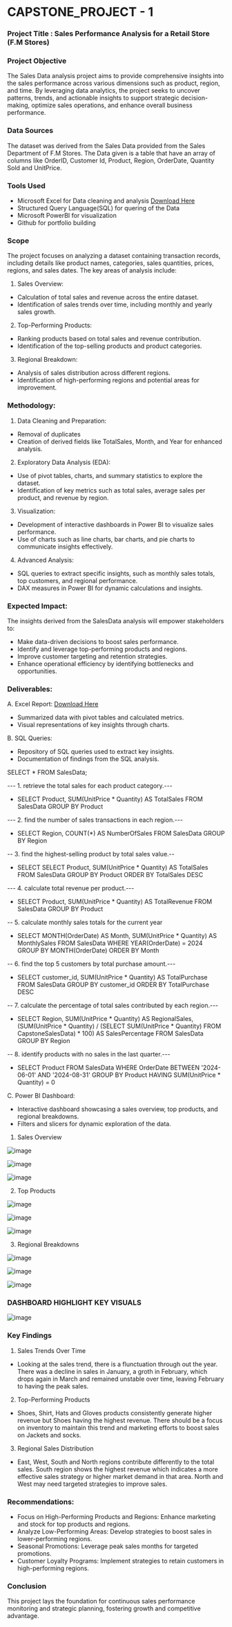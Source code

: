 # CAPSTONE_PROJECT - 1

### Project Title :  Sales Performance Analysis for a Retail Store (F.M Stores)

### Project Objective 
The Sales Data analysis project aims to provide comprehensive insights into the sales performance across various dimensions such as product, region, and time. By leveraging data analytics, the project seeks to uncover patterns, trends, and actionable insights to support strategic decision-making, optimize sales operations, and enhance overall business performance.

### Data Sources
The dataset was derived from the Sales Data provided from the Sales Department of F.M Stores. The Data given is a table that have an array of columns like OrderID, Customer Id, Product, Region, OrderDate, Quantity Sold and UnitPrice.

### Tools Used
- Microsoft Excel for Data cleaning and analysis  [Download Here](https://www.microsoft.com/en-ng/)
- Structured Query Language(SQL) for quering of the Data
- Microsoft PowerBI for visualization
- Github for portfolio building

### Scope
The project focuses on analyzing a dataset containing transaction records, including details like product names, categories, sales quantities, prices, regions, and sales dates. The key areas of analysis include:

1. Sales Overview:
- Calculation of total sales and revenue across the entire dataset.
- Identification of sales trends over time, including monthly and yearly sales growth.

2. Top-Performing Products:
-  Ranking products based on total sales and revenue contribution.
- Identification of the top-selling products and product categories.
  
3. Regional Breakdown:
- Analysis of sales distribution across different regions.
- Identification of high-performing regions and potential areas for improvement.

### Methodology:
1. Data Cleaning and Preparation:
- Removal of duplicates 
- Creation of derived fields like TotalSales, Month, and Year for enhanced analysis.
  
2. Exploratory Data Analysis (EDA):
- Use of pivot tables, charts, and summary statistics to explore the dataset.
- Identification of key metrics such as total sales, average sales per product, and revenue by region.
  
3. Visualization:
- Development of interactive dashboards in Power BI to visualize sales performance.
- Use of charts such as line charts, bar charts, and pie charts to communicate insights effectively.
  
4. Advanced Analysis:
- SQL queries to extract specific insights, such as monthly sales totals, top customers, and regional performance.
- DAX measures in Power BI for dynamic calculations and insights.

### Expected Impact:
The insights derived from the SalesData analysis will empower stakeholders to:
- Make data-driven decisions to boost sales performance.
- Identify and leverage top-performing products and regions.
- Improve customer targeting and retention strategies.
- Enhance operational efficiency by identifying bottlenecks and opportunities.
  
### Deliverables:
A. Excel Report: [Download Here](https://onedrive.live.com/personal/281b96814f584b5c/_layouts/15/doc.aspx?resid=845e85eb-85f5-409c-a830-3496c8d93a31&cid=281b96814f584b5c&wdOrigin=MARKETING.FREE.GO-TO-EXCEL%2CAPPHOME-WEB.FILEBROWSER.RECENT&wdPreviousSession=c3b51228-c0e6-46b7-af95-0618f2293007&wdPreviousSessionSrc=AppHomeWeb&ct=1730741765374)
- Summarized data with pivot tables and calculated metrics.
- Visual representations of key insights through charts.
  
B. SQL Queries:
- Repository of SQL queries used to extract key insights.
- Documentation of findings from the SQL analysis.

SELECT * FROM SalesData;

--- 1. retrieve the total sales for each product category.---
- SELECT Product, SUM(UnitPrice * Quantity) AS TotalSales
FROM SalesData
GROUP BY Product

--- 2. find the number of sales transactions in each region.---
- SELECT Region, COUNT(*) AS NumberOfSales
FROM SalesData
GROUP BY Region

-- 3. find the highest-selling product by total sales value.--
- SELECT SELECT Product, SUM(UnitPrice * Quantity) AS TotalSales
FROM SalesData
GROUP BY Product
ORDER BY TotalSales DESC

--- 4. calculate total revenue per product.---
- SELECT Product, SUM(UnitPrice * Quantity) AS TotalRevenue
FROM SalesData
GROUP BY Product

-- 5. calculate monthly sales totals for the current year
- SELECT MONTH(OrderDate) AS Month, SUM(UnitPrice * Quantity) AS MonthlySales
FROM SalesData
WHERE YEAR(OrderDate) = 2024
GROUP BY MONTH(OrderDate)
ORDER BY Month

-- 6. find the top 5 customers by total purchase amount.---
- SELECT customer_id, SUM(UnitPrice * Quantity) AS TotalPurchase
FROM SalesData
GROUP BY customer_id
ORDER BY TotalPurchase DESC

-- 7. calculate the percentage of total sales contributed by each region.---
- SELECT Region, 
SUM(UnitPrice * Quantity) AS RegionalSales,
(SUM(UnitPrice * Quantity) / (SELECT SUM(UnitPrice * Quantity) FROM CapstoneSalesData) * 100) AS SalesPercentage
FROM SalesData
GROUP BY Region

-- 8. identify products with no sales in the last quarter.---
- SELECT Product
FROM SalesData
WHERE OrderDate BETWEEN '2024-06-01' AND '2024-08-31'
GROUP BY Product
HAVING SUM(UnitPrice * Quantity) = 0
  
C. Power BI Dashboard:
- Interactive dashboard showcasing a sales overview, top products, and regional breakdowns.
- Filters and slicers for dynamic exploration of the data.

1. Sales Overview
   
![image](https://github.com/user-attachments/assets/441123ea-3fe8-41b6-a1a8-3780405aca4c)

![image](https://github.com/user-attachments/assets/5e81105a-818f-440b-a6ad-de81cf6e350f)

![image](https://github.com/user-attachments/assets/d6054c4a-4f08-40e8-b0b9-63336180958f)

2. Top Products

![image](https://github.com/user-attachments/assets/c851d21c-0fce-4c21-a29c-b9acf316089c)

![image](https://github.com/user-attachments/assets/52268455-b7c1-4668-b404-03dbf90d15a2)

![image](https://github.com/user-attachments/assets/891d9062-c7c6-4c98-b550-154e0672e57a)

3. Regional Breakdowns

![image](https://github.com/user-attachments/assets/960d9911-a9fc-4398-8625-8262801b0c04)

![image](https://github.com/user-attachments/assets/80f19360-3a63-432c-b470-afe205bf6f8b)

![image](https://github.com/user-attachments/assets/a0812091-252d-4d46-8e31-f4dd871297ea)

### DASHBOARD HIGHLIGHT KEY VISUALS

![image](https://github.com/user-attachments/assets/b02f135e-a491-4e98-8ad2-d4a34609c615)

### Key Findings
1. Sales Trends Over Time
- Looking at the sales trend, there is a flunctuation through out the year. There was a decline in sales in January, a groth in February, which drops again in March and remained unstable over time, leaving February to having the peak sales.

2. Top-Performing Products
- Shoes, Shirt, Hats and Gloves products consistently generate higher revenue but Shoes having the highest revenue. There should be a focus on inventory to maintain this trend and marketing efforts to boost sales on Jackets and socks.

3.  Regional Sales Distribution
- East, West, South and North regions contribute differently to the total sales. South region shows the highest revenue which indicates a more effective sales strategy or higher market demand in that area. North and West may need targeted strategies to improve sales.

### Recommendations:
- Focus on High-Performing Products and Regions: Enhance marketing and stock for top products and regions.
- Analyze Low-Performing Areas: Develop strategies to boost sales in lower-performing regions.
- Seasonal Promotions: Leverage peak sales months for targeted promotions.
- Customer Loyalty Programs: Implement strategies to retain customers in high-performing regions.

### Conclusion
This project lays the foundation for continuous sales performance monitoring and strategic planning, fostering growth and competitive advantage.

